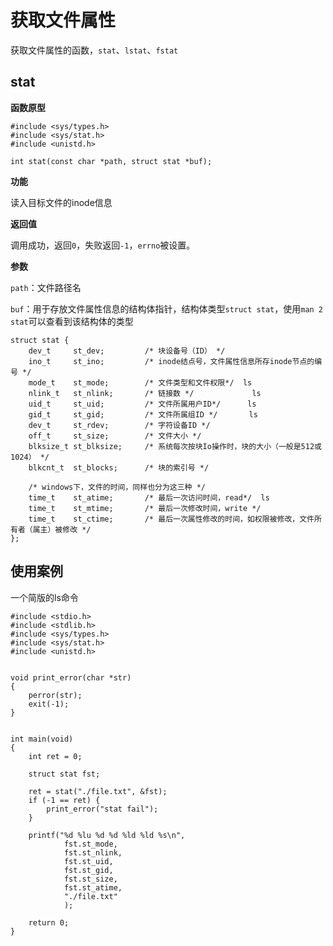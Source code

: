 # 获取文件属性

获取文件属性的函数，`stat`、`lstat`、`fstat`

## stat

**函数原型**

```
#include <sys/types.h>
#include <sys/stat.h>
#include <unistd.h>

int stat(const char *path, struct stat *buf);
```

**功能**

读入目标文件的inode信息

**返回值**

调用成功，返回`0`，失败返回`-1`，`errno`被设置。

**参数**

`path`：文件路径名

`buf`：用于存放文件属性信息的结构体指针，结构体类型`struct stat`，使用`man 2 stat`可以查看到该结构体的类型

```
struct stat {
    dev_t     st_dev;         /* 块设备号（ID） */
    ino_t     st_ino;         /* inode结点号，文件属性信息所存inode节点的编号 */
    mode_t    st_mode;        /* 文件类型和文件权限*/  ls
    nlink_t   st_nlink;       /* 链接数 */             ls
    uid_t     st_uid;         /* 文件所属用户ID*/      ls
    gid_t     st_gid;         /* 文件所属组ID */       ls
    dev_t     st_rdev;        /* 字符设备ID */         
    off_t     st_size;        /* 文件大小 */
    blksize_t st_blksize;     /* 系统每次按块Io操作时，块的大小（一般是512或1024） */
    blkcnt_t  st_blocks;      /* 块的索引号 */

    /* windows下，文件的时间，同样也分为这三种 */
    time_t    st_atime;       /* 最后一次访问时间，read*/  ls
    time_t    st_mtime;       /* 最后一次修改时间，write */
    time_t    st_ctime;       /* 最后一次属性修改的时间，如权限被修改，文件所有者（属主）被修改 */
};
```


## 使用案例

一个简版的ls命令

```
#include <stdio.h>
#include <stdlib.h>
#include <sys/types.h>
#include <sys/stat.h>
#include <unistd.h>


void print_error(char *str)
{
    perror(str);
    exit(-1);
}


int main(void)
{
    int ret = 0;

    struct stat fst;

    ret = stat("./file.txt", &fst);
    if (-1 == ret) {
        print_error("stat fail");
    }

    printf("%d %lu %d %d %ld %ld %s\n",
            fst.st_mode,
            fst.st_nlink,
            fst.st_uid,
            fst.st_gid,
            fst.st_size,
            fst.st_atime,
            "./file.txt"
            );

    return 0;
}
```
